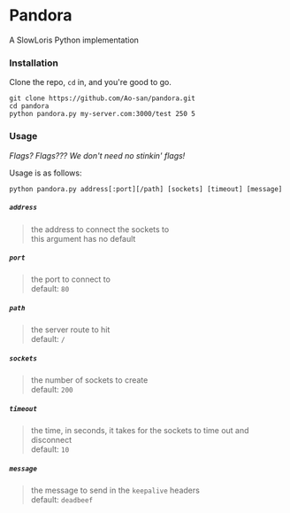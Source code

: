 # Pandora
A SlowLoris Python implementation

### Installation
Clone the repo, `cd` in, and you're good to go.

```
git clone https://github.com/Ao-san/pandora.git
cd pandora
python pandora.py my-server.com:3000/test 250 5
```

### Usage
*Flags? Flags??? We don't need no stinkin' flags!*

Usage is as follows:

```
python pandora.py address[:port][/path] [sockets] [timeout] [message]
```

##### `address`
> the address to connect the sockets to  
this argument has no default

##### `port`
> the port to connect to  
default: `80`

##### `path`
> the server route to hit  
default: `/`

##### `sockets`
> the number of sockets to create  
default: `200`

##### `timeout`
> the time, in seconds, it takes for the sockets to time out and disconnect  
default: `10`

##### `message`
> the message to send in the `keepalive` headers  
default: `deadbeef`